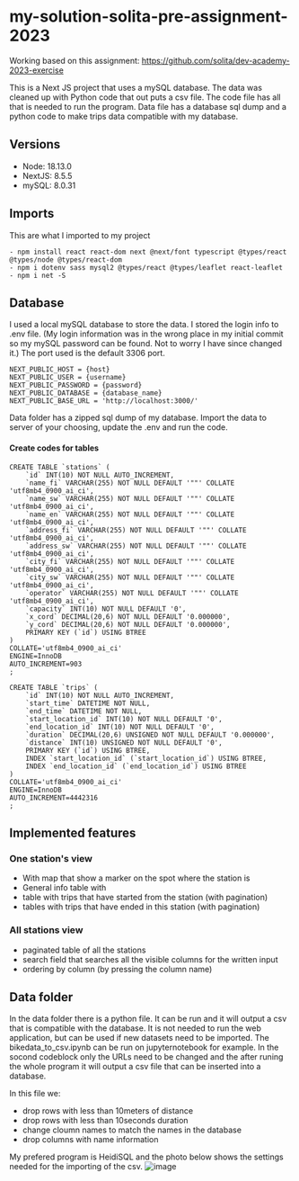 # my-solution-solita-pre-assignment-2023

Working based on this assignment:
https://github.com/solita/dev-academy-2023-exercise

This is a Next JS project that uses a mySQL database. The data was cleaned up with Python code that out puts a csv file. The code file has all that is needed to run the program. Data file has a database sql dump and a python code to make trips data compatible with my database. 

## Versions
- Node: 18.13.0
- NextJS: 8.5.5
- mySQL: 8.0.31

## Imports 
This are what I imported to my project
```
- npm install react react-dom next @next/font typescript @types/react @types/node @types/react-dom
- npm i dotenv sass mysql2 @types/react @types/leaflet react-leaflet
- npm i net -S
```

## Database
I used a local mySQL database to store the data. I stored the login info to .env file. (My login information was in the wrong place in my initial commit so my mySQL password can be found. Not to worry I have since changed it.) The port used is the default 3306 port. 
```
NEXT_PUBLIC_HOST = {host} 
NEXT_PUBLIC_USER = {username}
NEXT_PUBLIC_PASSWORD = {password}
NEXT_PUBLIC_DATABASE = {database_name}
NEXT_PUBLIC_BASE_URL = 'http://localhost:3000/'
```

Data folder has a zipped sql dump of my database. Import the data to server of your choosing, update the .env and run the code.

#### Create codes for tables
```
CREATE TABLE `stations` (
	`id` INT(10) NOT NULL AUTO_INCREMENT,
	`name_fi` VARCHAR(255) NOT NULL DEFAULT '""' COLLATE 'utf8mb4_0900_ai_ci',
	`name_sw` VARCHAR(255) NOT NULL DEFAULT '""' COLLATE 'utf8mb4_0900_ai_ci',
	`name_en` VARCHAR(255) NOT NULL DEFAULT '""' COLLATE 'utf8mb4_0900_ai_ci',
	`address_fi` VARCHAR(255) NOT NULL DEFAULT '""' COLLATE 'utf8mb4_0900_ai_ci',
	`address_sw` VARCHAR(255) NOT NULL DEFAULT '""' COLLATE 'utf8mb4_0900_ai_ci',
	`city_fi` VARCHAR(255) NOT NULL DEFAULT '""' COLLATE 'utf8mb4_0900_ai_ci',
	`city_sw` VARCHAR(255) NOT NULL DEFAULT '""' COLLATE 'utf8mb4_0900_ai_ci',
	`operator` VARCHAR(255) NOT NULL DEFAULT '""' COLLATE 'utf8mb4_0900_ai_ci',
	`capacity` INT(10) NOT NULL DEFAULT '0',
	`x_cord` DECIMAL(20,6) NOT NULL DEFAULT '0.000000',
	`y_cord` DECIMAL(20,6) NOT NULL DEFAULT '0.000000',
	PRIMARY KEY (`id`) USING BTREE
)
COLLATE='utf8mb4_0900_ai_ci'
ENGINE=InnoDB
AUTO_INCREMENT=903
;
```
```
CREATE TABLE `trips` (
	`id` INT(10) NOT NULL AUTO_INCREMENT,
	`start_time` DATETIME NOT NULL,
	`end_time` DATETIME NOT NULL,
	`start_location_id` INT(10) NOT NULL DEFAULT '0',
	`end_location_id` INT(10) NOT NULL DEFAULT '0',
	`duration` DECIMAL(20,6) UNSIGNED NOT NULL DEFAULT '0.000000',
	`distance` INT(10) UNSIGNED NOT NULL DEFAULT '0',
	PRIMARY KEY (`id`) USING BTREE,
	INDEX `start_location_id` (`start_location_id`) USING BTREE,
	INDEX `end_location_id` (`end_location_id`) USING BTREE
)
COLLATE='utf8mb4_0900_ai_ci'
ENGINE=InnoDB
AUTO_INCREMENT=4442316
;
```

## Implemented features
### One station's view
- With map that show a marker on the spot where the station is 
- General info table with 
- table with trips that have started from the station (with pagination)
- tables with trips that have ended in this station (with pagination)

### All stations view
- paginated table of all the stations
- search field that searches all the visible columns for the written input 
- ordering by column (by pressing the column name)

## Data folder
In the data folder there is a python file. It can be run and it will output a csv that is compatible with the database. 
It is not needed to run the web application, but can be used if new datasets need to be imported. The bikedata_to_csv.ipynb can be run on jupyternotebook for example. In the socond codeblock only the URLs need to be changed and the after runing the whole program it will output a csv file that can be inserted into a database. 

In this file we: 
- drop rows with less than 10meters of distance 
- drop rows with less than 10seconds duration
- change cloumn names to match the names in the database 
- drop columns with name information 

My prefered program is HeidiSQL and the photo below shows the settings needed for the importing of the csv. 
![image](https://user-images.githubusercontent.com/73192628/213224784-9f6a1b8e-5c12-4170-82f0-e4fb8723ec87.png)



